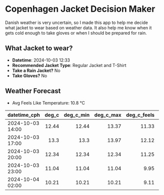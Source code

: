 
# Copenhagen Jacket Decision Maker

Danish weather is very uncertain, so I made this app to help me decide what jacket to wear based on weather data. 
It also help me know when it gets cold enough to take gloves or when I should be prepared for rain.

## What Jacket to wear?

- **Datetime**: 2024-10-03 12:33
- **Recommended Jacket Type**: Regular Jacket and T-Shirt
- **Take a Rain Jacket?** No
- **Take Gloves?** No

## Weather Forecast
- Avg Feels Like Temperature: 10.8 °C

| datetime_cph     |   deg_c |   deg_c_min |   deg_c_max |   deg_c_feels | weather   | wind   | rain   |
|:-----------------|--------:|------------:|------------:|--------------:|:----------|:-------|:-------|
| 2024-10-03 14:00 |   12.44 |       12.44 |       13.37 |         11.33 | Clear     | Medium | None   |
| 2024-10-03 17:00 |   13.3  |       13.3  |       13.97 |         12.12 | Clear     | Medium | None   |
| 2024-10-03 20:00 |   12.34 |       12.34 |       12.34 |         11.25 | Clear     | Low    | None   |
| 2024-10-03 23:00 |   11.04 |       11.04 |       11.04 |          9.95 | Clear     | Low    | None   |
| 2024-10-04 02:00 |   10.21 |       10.21 |       10.21 |          9.11 | Clear     | Low    | None   |
        